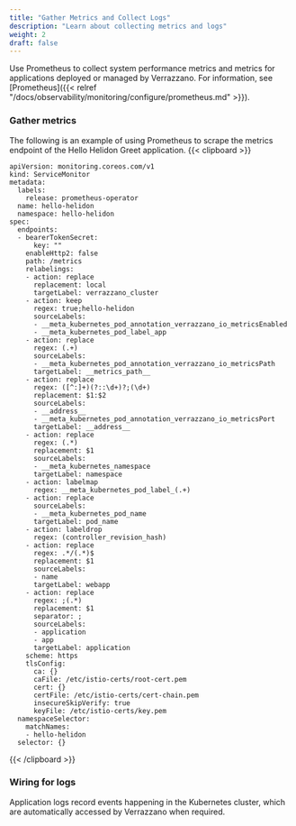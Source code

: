 ```yaml
---
title: "Gather Metrics and Collect Logs"
description: "Learn about collecting metrics and logs"
weight: 2
draft: false
---
```


Use Prometheus to collect system performance metrics and metrics for applications deployed or managed by Verrazzano. For information, see [Prometheus]({{< relref "/docs/observability/monitoring/configure/prometheus.md" >}}).

### Gather metrics
The following is an example of using Prometheus to scrape the metrics endpoint of the Hello Helidon Greet application.
{{< clipboard >}}
<div class="highlight">

```
apiVersion: monitoring.coreos.com/v1
kind: ServiceMonitor
metadata:
  labels:
    release: prometheus-operator
  name: hello-helidon
  namespace: hello-helidon
spec:
  endpoints:
  - bearerTokenSecret:
      key: ""
    enableHttp2: false
    path: /metrics
    relabelings:
    - action: replace
      replacement: local
      targetLabel: verrazzano_cluster
    - action: keep
      regex: true;hello-helidon
      sourceLabels:
      - __meta_kubernetes_pod_annotation_verrazzano_io_metricsEnabled
      - __meta_kubernetes_pod_label_app
    - action: replace
      regex: (.+)
      sourceLabels:
      - __meta_kubernetes_pod_annotation_verrazzano_io_metricsPath
      targetLabel: __metrics_path__
    - action: replace
      regex: ([^:]+)(?::\d+)?;(\d+)
      replacement: $1:$2
      sourceLabels:
      - __address__
      - __meta_kubernetes_pod_annotation_verrazzano_io_metricsPort
      targetLabel: __address__
    - action: replace
      regex: (.*)
      replacement: $1
      sourceLabels:
      - __meta_kubernetes_namespace
      targetLabel: namespace
    - action: labelmap
      regex: __meta_kubernetes_pod_label_(.+)
    - action: replace
      sourceLabels:
      - __meta_kubernetes_pod_name
      targetLabel: pod_name
    - action: labeldrop
      regex: (controller_revision_hash)
    - action: replace
      regex: .*/(.*)$
      replacement: $1
      sourceLabels:
      - name
      targetLabel: webapp
    - action: replace
      regex: ;(.*)
      replacement: $1
      separator: ;
      sourceLabels:
      - application
      - app
      targetLabel: application
    scheme: https
    tlsConfig:
      ca: {}
      caFile: /etc/istio-certs/root-cert.pem
      cert: {}
      certFile: /etc/istio-certs/cert-chain.pem
      insecureSkipVerify: true
      keyFile: /etc/istio-certs/key.pem
  namespaceSelector:
    matchNames:
    - hello-helidon
  selector: {}
```
</div>
{{< /clipboard >}}

### Wiring for logs
Application logs record events happening in the Kubernetes cluster, which are automatically accessed by Verrazzano when required.  
